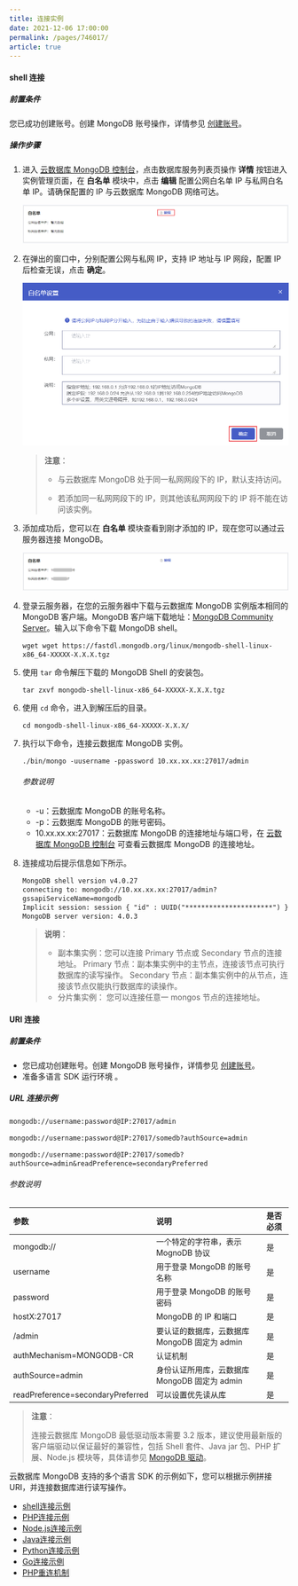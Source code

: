 ```yaml
---
title: 连接实例
date: 2021-12-06 17:00:00
permalink: /pages/746017/
article: true
---
```



#### shell 连接

##### 前置条件

您已成功创建账号。创建 MongoDB 账号操作，详情参见 [创建账号](./../02.账号管理/00.创建账号.md)。

##### 操作步骤

1. 进入 [云数据库 MongoDB 控制台](https://console.capitalonline.net/mongodb)，点击数据库服务列表页操作 **详情** 按钮进入实例管理页面，在 **白名单** 模块中，点击 **编辑** 配置公网白名单 IP 与私网白名单 IP。请确保配置的 IP 与云数据库 MongoDB 网络可达。

   ![conn_console](./../../pic/conn_console.png)

2. 在弹出的窗口中，分别配置公网与私网 IP，支持 IP 地址与 IP 网段，配置 IP 后检查无误，点击 **确定**。

   ![conn_popup](./../../pic/conn_popup.png)

   > **注意**：
   >
   > + 与云数据库 MongoDB 处于同一私网网段下的 IP，默认支持访问。
   >
   > + 若添加同一私网网段下的 IP，则其他该私网网段下的 IP 将不能在访问该实例。

3. 添加成功后，您可以在 **白名单** 模块查看到刚才添加的 IP，现在您可以通过云服务器连接 MongoDB。

   ![conn_console2](./../../pic/conn_console2.png)

4. 登录云服务器，在您的云服务器中下载与云数据库 MongoDB 实例版本相同的 MongoDB 客户端。MongoDB 客户端下载地址：[MongoDB Community Server](https://www.mongodb.com/try/download/community)。输入以下命令下载 MongoDB shell。

   ```
   wget wget https://fastdl.mongodb.org/linux/mongodb-shell-linux-x86_64-XXXXX-X.X.X.tgz
   ```

5. 使用 `tar` 命令解压下载的 MongoDB Shell 的安装包。

   ```
   tar zxvf mongodb-shell-linux-x86_64-XXXXX-X.X.X.tgz
   ```

6. 使用 `cd` 命令，进入到解压后的目录。

   ```
   cd mongodb-shell-linux-x86_64-XXXXX-X.X.X/
   ```

7. 执行以下命令，连接云数据库 MongoDB 实例。

   ```
   ./bin/mongo -uusername -ppassword 10.xx.xx.xx:27017/admin
   ```

   ###### 参数说明

   + -u：云数据库 MongoDB 的账号名称。
   + -p：云数据库 MongoDB 的账号密码。
   + 10.xx.xx.xx:27017：云数据库 MongoDB 的连接地址与端口号，在 [云数据库 MongoDB 控制台](https://console.capitalonline.net/mongodb) 可查看云数据库 MongoDB 的连接地址。

8. 连接成功后提示信息如下所示。

   ```
   MongoDB shell version v4.0.27
   connecting to: mongodb://10.xx.xx.xx:27017/admin?gssapiServiceName=mongodb
   Implicit session: session { "id" : UUID("**********************") }
   MongoDB server version: 4.0.3
   ```

   > **说明**：
   >
   > - 副本集实例：您可以连接 Primary 节点或 Secondary 节点的连接地址。
   >   Primary 节点：副本集实例中的主节点，连接该节点可执行数据库的读写操作。
   >   Secondary 节点：副本集实例中的从节点，连接该节点仅能执行数据库的读操作。
   > - 分片集实例： 您可以连接任意一 mongos 节点的连接地址。

#### URI 连接

##### 前置条件

+ 您已成功创建账号。创建 MongoDB 账号操作，详情参见 [创建账号](./../02.账号管理/00.创建账号.md)。
+ 准备多语言 SDK 运行环境 。

##### URL 连接示例

```
mongodb://username:password@IP:27017/admin
```

```
mongodb://username:password@IP:27017/somedb?authSource=admin
```

```
mongodb://username:password@IP:27017/somedb?authSource=admin&readPreference=secondaryPreferred
```

###### 参数说明

| 参数                              | 说明                                          | 是否必须 |
| :-------------------------------- | :-------------------------------------------- | :------- |
| mongodb://                        | 一个特定的字符串，表示 MognoDB 协议           | 是       |
| username                          | 用于登录 MongoDB 的账号名称                   | 是       |
| password                          | 用于登录 MongoDB 的账号密码                   | 是       |
| hostX:27017                       | MongoDB 的 IP 和端口                          | 是       |
| /admin                            | 要认证的数据库，云数据库 MongoDB 固定为 admin | 是       |
| authMechanism=MONGODB-CR          | 认证机制                                      | 是       |
| authSource=admin                  | 身份认证所用库，云数据库 MongoDB 固定为 admin | 是       |
| readPreference=secondaryPreferred | 可以设置优先读从库                            | 是       |

> **注意**：
>
> 连接云数据库 MongoDB 最低驱动版本需要 3.2 版本，建议使用最新版的客户端驱动以保证最好的兼容性，包括 Shell 套件、Java jar 包、PHP 扩展、Node.js 模块等，具体请参见 [MongoDB 驱动](https://docs.mongodb.com/ecosystem/drivers/)。

云数据库 MongoDB 支持的多个语言 SDK 的示例如下，您可以根据示例拼接 URI，并连接数据库进行读写操作。

- [shell连接示例](./../../09.SDK参考/00.shell连接示例.md)
- [PHP连接示例](./../../09.SDK参考/01.PHP连接示例.md)
- [Node.js连接示例](./../../09.SDK参考/02.Node.js连接示例.md)
- [Java连接示例](./../../09.SDK参考/03.Java连接示例.md)
- [Python连接示例](./../../09.SDK参考/04.Python连接示例.md)
- [Go连接示例](./../../09.SDK参考/05.Go连接示例.md)
- [PHP重连机制](./../../09.SDK参考/06.PHP重连机制.md)
